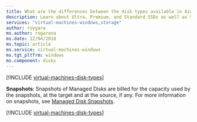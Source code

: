 ```yaml
---
title: What are the differences between the disk types available in Azure Disks - Microsoft Azure | Microsoft Docs
description: Learn about Ultra, Premium, and Standard SSDs as well as Standard HDDs.
services: "virtual-machines-windows,storage"
author: roygara
ms.author: rogarana
ms.date: 12/04/2018
ms.topic: article
ms.service: virtual-machines-windows
ms.tgt_pltfrm: windows
ms.component: disks
---
```


[!INCLUDE [virtual-machines-disk-types](../../../includes/virtual-machines-managed-disks-types-part-one.md)]

**Snapshots**: Snapshots of Managed Disks are billed for the capacity used by the snapshots, at the target and at the source, if any. For more information on snapshots, see [Managed Disk Snapshots](managed-disks-overview#managed-disk-snapshots).

[!INCLUDE [virtual-machines-disk-types](../../../includes/virtual-machines-managed-disks-types-part-two.md)]